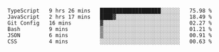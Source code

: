 <!--START_SECTION:waka-->

```text
TypeScript   9 hrs 26 mins   ███████████████████░░░░░░   75.98 %
JavaScript   2 hrs 17 mins   ████▓░░░░░░░░░░░░░░░░░░░░   18.49 %
Git Config   16 mins         ▓░░░░░░░░░░░░░░░░░░░░░░░░   02.27 %
Bash         9 mins          ▒░░░░░░░░░░░░░░░░░░░░░░░░   01.21 %
JSON         6 mins          ▒░░░░░░░░░░░░░░░░░░░░░░░░   00.91 %
CSS          4 mins          ░░░░░░░░░░░░░░░░░░░░░░░░░   00.63 %
```

<!--END_SECTION:waka-->


<!--
**Leorio21/Leorio21** is a ✨ _special_ ✨ repository because its `README.md` (this file) appears on your GitHub profile.

Here are some ideas to get you started:

- 🔭 I’m currently working on ...
- 🌱 I’m currently learning ...
- 👯 I’m looking to collaborate on ...
- 🤔 I’m looking for help with ...
- 💬 Ask me about ...
- 📫 How to reach me: ...
- 😄 Pronouns: ...
- ⚡ Fun fact: ...
-->
